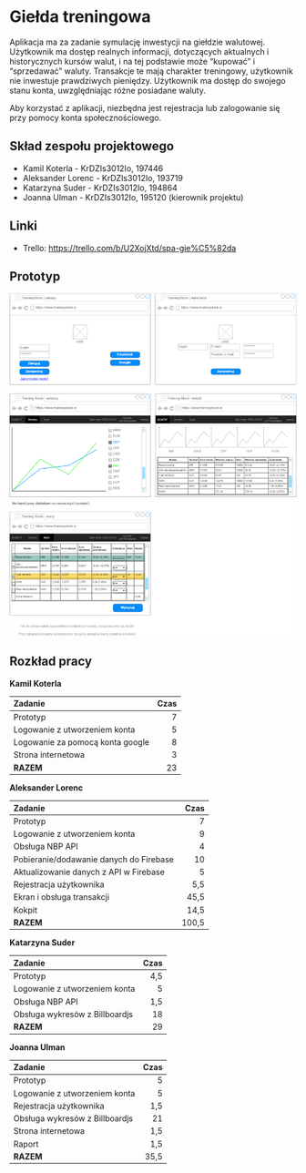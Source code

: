# Giełda treningowa

Aplikacja ma za zadanie symulację inwestycji na giełdzie walutowej.
Użytkownik ma dostęp realnych informacji, dotyczących aktualnych i historycznych kursów walut, i na tej podstawie może “kupować” i “sprzedawać” waluty.
Transakcje te mają charakter treningowy, użytkownik nie inwestuje prawdziwych pieniędzy.
Użytkownik ma dostęp do swojego stanu konta, uwzględniając różne posiadane waluty.

Aby korzystać z aplikacji, niezbędna jest rejestracja lub zalogowanie się przy pomocy konta społecznościowego.

## Skład zespołu projektowego

- Kamil Koterla - KrDZIs3012Io, 197446
- Aleksander Lorenc - KrDZIs3012Io, 193719
- Katarzyna Suder - KrDZIs3012Io, 194864
- Joanna Ulman - KrDZIs3012Io, 195120 (kierownik projektu)

## Linki

- Trello: <https://trello.com/b/U2XojXtd/spa-gie%C5%82da>

## Prototyp

![Prototyp](https://github.com/uljot/SPA-Gielda/blob/master/src/images/SPA_prototyp.png?raw=true "Prototyp")

## Rozkład pracy

**Kamil Koterla**

| Zadanie  | Czas |
| :------------- |-------------:|
| Prototyp    | 7 |
| Logowanie z utworzeniem konta     | 5 |
| Logowanie za pomocą konta google   | 8  |
| Strona internetowa | 3  |
| **RAZEM** | 23  |

**Aleksander Lorenc**

| Zadanie  | Czas |
| :------------- |-------------:|
| Prototyp    | 7 |
| Logowanie z utworzeniem konta     | 9 |
| Obsługa NBP API | 4 |
| Pobieranie/dodawanie danych do Firebase  | 10 |
| Aktualizowanie danych z API w Firebase  | 5 |
| Rejestracja użytkownika | 5,5  |
| Ekran i obsługa transakcji | 45,5 |
| Kokpit | 14,5  |
| **RAZEM** | 100,5  |

**Katarzyna Suder**

| Zadanie  | Czas |
| :------------- |-------------:|
| Prototyp    | 4,5 |
| Logowanie z utworzeniem konta     | 5 |
| Obsługa NBP API | 1,5 |
| Obsługa wykresów z Billboardjs      | 18  |
| **RAZEM** | 29  |

**Joanna Ulman**

| Zadanie  | Czas |
| :------------- |-------------:|
| Prototyp    | 5 |
| Logowanie z utworzeniem konta     | 5 |
| Rejestracja użytkownika | 1,5  |
| Obsługa wykresów z Billboardjs      | 21  |
| Strona internetowa | 1,5 |
| Raport | 1,5 |
| **RAZEM** | 35,5 |
